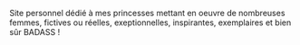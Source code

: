 Site personnel dédié à mes princesses mettant en oeuvre de nombreuses femmes, fictives ou réelles, exeptionnelles, inspirantes, exemplaires et bien sûr BADASS !
